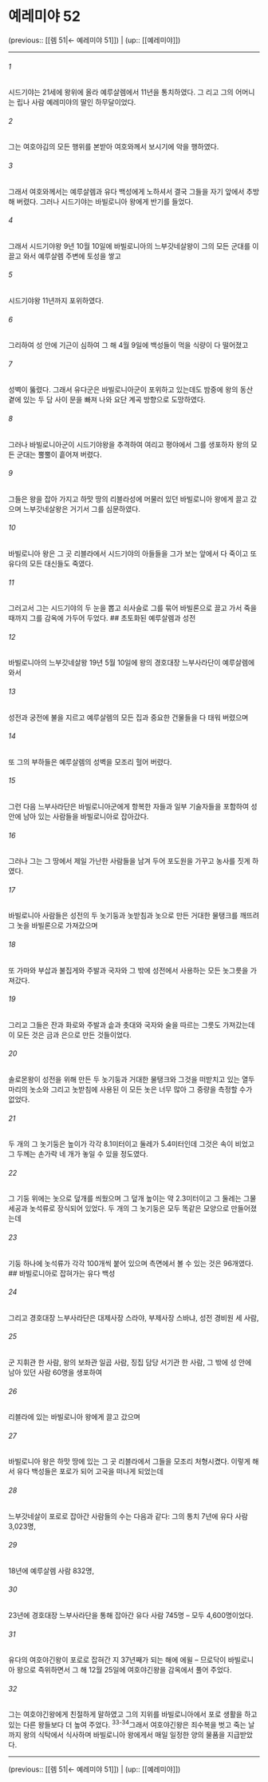 # 예레미야 52

(previous:: [[렘 51|← 예레미야 51]]) | (up:: [[예레미야]])

***




###### 1 

시드기야는 21세에 왕위에 올라 예루살렘에서 11년을 통치하였다. 그 리고 그의 어머니는 립나 사람 예레미야의 딸인 하무달이었다. 



###### 2 

그는 여호야김의 모든 행위를 본받아 여호와께서 보시기에 악을 행하였다. 



###### 3 

그래서 여호와께서는 예루살렘과 유다 백성에게 노하셔서 결국 그들을 자기 앞에서 추방해 버렸다. 그러나 시드기야는 바빌로니아 왕에게 반기를 들었다. 



###### 4 

그래서 시드기야왕 9년 10월 10일에 바빌로니아의 느부갓네살왕이 그의 모든 군대를 이끌고 와서 예루살렘 주변에 토성을 쌓고 



###### 5 

시드기야왕 11년까지 포위하였다. 



###### 6 

그리하여 성 안에 기근이 심하여 그 해 4월 9일에 백성들이 먹을 식량이 다 떨어졌고 



###### 7 

성벽이 뚫렸다. 그래서 유다군은 바빌로니아군이 포위하고 있는데도 밤중에 왕의 동산 곁에 있는 두 담 사이 문을 빠져 나와 요단 계곡 방향으로 도망하였다. 



###### 8 

그러나 바빌로니아군이 시드기야왕을 추격하여 여리고 평야에서 그를 생포하자 왕의 모든 군대는 뿔뿔이 흩어져 버렸다. 



###### 9 

그들은 왕을 잡아 가지고 하맛 땅의 리블라성에 머물러 있던 바빌로니아 왕에게 끌고 갔으며 느부갓네살왕은 거기서 그를 심문하였다. 



###### 10 

바빌로니아 왕은 그 곳 리블라에서 시드기야의 아들들을 그가 보는 앞에서 다 죽이고 또 유다의 모든 대신들도 죽였다. 



###### 11 

그러고서 그는 시드기야의 두 눈을 뽑고 쇠사슬로 그를 묶어 바빌론으로 끌고 가서 죽을 때까지 그를 감옥에 가두어 두었다. ## 초토화된 예루살렘과 성전 



###### 12 

바빌로니아의 느부갓네살왕 19년 5월 10일에 왕의 경호대장 느부사라단이 예루살렘에 와서 



###### 13 

성전과 궁전에 불을 지르고 예루살렘의 모든 집과 중요한 건물들을 다 태워 버렸으며 



###### 14 

또 그의 부하들은 예루살렘의 성벽을 모조리 헐어 버렸다. 



###### 15 

그런 다음 느부사라단은 바빌로니아군에게 항복한 자들과 일부 기술자들을 포함하여 성 안에 남아 있는 사람들을 바빌로니아로 잡아갔다. 



###### 16 

그러나 그는 그 땅에서 제일 가난한 사람들을 남겨 두어 포도원을 가꾸고 농사를 짓게 하였다. 



###### 17 

바빌로니아 사람들은 성전의 두 놋기둥과 놋받침과 놋으로 만든 거대한 물탱크를 깨뜨려 그 놋을 바빌론으로 가져갔으며 



###### 18 

또 가마와 부삽과 불집게와 주발과 국자와 그 밖에 성전에서 사용하는 모든 놋그릇을 가져갔다. 



###### 19 

그리고 그들은 잔과 화로와 주발과 솥과 촛대와 국자와 술을 따르는 그릇도 가져갔는데 이 모든 것은 금과 은으로 만든 것들이었다. 



###### 20 

솔로몬왕이 성전을 위해 만든 두 놋기둥과 거대한 물탱크와 그것을 떠받치고 있는 열두 마리의 놋소와 그리고 놋받침에 사용된 이 모든 놋은 너무 많아 그 중량을 측정할 수가 없었다. 



###### 21 

두 개의 그 놋기둥은 높이가 각각 8.1미터이고 둘레가 5.4미터인데 그것은 속이 비었고 그 두께는 손가락 네 개가 놓일 수 있을 정도였다. 



###### 22 

그 기둥 위에는 놋으로 덮개를 씌웠으며 그 덮개 높이는 약 2.3미터이고 그 둘레는 그물 세공과 놋석류로 장식되어 있었다. 두 개의 그 놋기둥은 모두 똑같은 모양으로 만들어졌는데 



###### 23 

기둥 하나에 놋석류가 각각 100개씩 붙어 있으며 측면에서 볼 수 있는 것은 96개였다. ## 바빌로니아로 잡혀가는 유다 백성 



###### 24 

그리고 경호대장 느부사라단은 대제사장 스라야, 부제사장 스바냐, 성전 경비원 세 사람, 



###### 25 

군 지휘관 한 사람, 왕의 보좌관 일곱 사람, 징집 담당 서기관 한 사람, 그 밖에 성 안에 남아 있던 사람 60명을 생포하여 



###### 26 

리블라에 있는 바빌로니아 왕에게 끌고 갔으며 



###### 27 

바빌로니아 왕은 하맛 땅에 있는 그 곳 리블라에서 그들을 모조리 처형시켰다. 이렇게 해서 유다 백성들은 포로가 되어 고국을 떠나게 되었는데 



###### 28 

느부갓네살이 포로로 잡아간 사람들의 수는 다음과 같다: 그의 통치 7년에 유다 사람 3,023명, 



###### 29 

18년에 예루살렘 사람 832명, 



###### 30 

23년에 경호대장 느부사라단을 통해 잡아간 유다 사람 745명 – 모두 4,600명이었다. 



###### 31 

유다의 여호야긴왕이 포로로 잡혀간 지 37년째가 되는 해에 에윌 – 므로닥이 바빌로니아 왕으로 즉위하면서 그 해 12월 25일에 여호야긴왕을 감옥에서 풀어 주었다. 



###### 32 

그는 여호야긴왕에게 친절하게 말하였고 그의 지위를 바빌로니아에서 포로 생활을 하고 있는 다른 왕들보다 더 높여 주었다. <sup class="versenum">33-34</sup>그래서 여호야긴왕은 죄수복을 벗고 죽는 날까지 왕의 식탁에서 식사하며 바빌로니아 왕에게서 매일 일정한 양의 물품을 지급받았다.

***

(previous:: [[렘 51|← 예레미야 51]]) | (up:: [[예레미야]])
